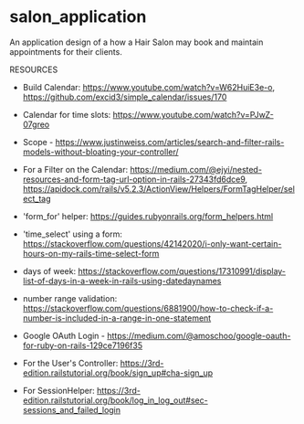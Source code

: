 # salon_application
An application design of a how a Hair Salon may book and maintain appointments for their clients. 

RESOURCES
- Build Calendar: https://www.youtube.com/watch?v=W62HuiE3e-o, https://github.com/excid3/simple_calendar/issues/170
- Calendar for time slots: https://www.youtube.com/watch?v=PJwZ-07greo
- Scope - https://www.justinweiss.com/articles/search-and-filter-rails-models-without-bloating-your-controller/
- For a Filter on the Calendar: https://medium.com/@ejyi/nested-resources-and-form-tag-url-option-in-rails-27343fd6dce9, https://apidock.com/rails/v5.2.3/ActionView/Helpers/FormTagHelper/select_tag
- 'form_for' helper: https://guides.rubyonrails.org/form_helpers.html

- 'time_select' using a form: https://stackoverflow.com/questions/42142020/i-only-want-certain-hours-on-my-rails-time-select-form

- days of week: https://stackoverflow.com/questions/17310991/display-list-of-days-in-a-week-in-rails-using-datedaynames
- number range validation: https://stackoverflow.com/questions/6881900/how-to-check-if-a-number-is-included-in-a-range-in-one-statement
- Google OAuth Login - https://medium.com/@amoschoo/google-oauth-for-ruby-on-rails-129ce7196f35
- For the User's Controller: https://3rd-edition.railstutorial.org/book/sign_up#cha-sign_up
- For SessionHelper: https://3rd-edition.railstutorial.org/book/log_in_log_out#sec-sessions_and_failed_login




